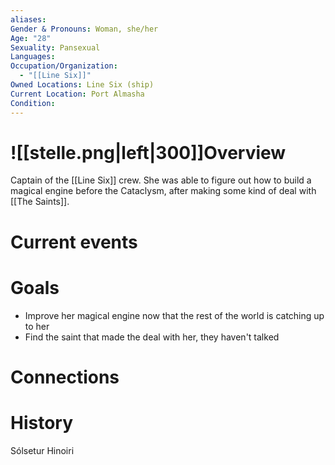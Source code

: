 ```yaml
---
aliases: 
Gender & Pronouns: Woman, she/her
Age: "28"
Sexuality: Pansexual
Languages: 
Occupation/Organization:
  - "[[Line Six]]"
Owned Locations: Line Six (ship)
Current Location: Port Almasha
Condition:
---
```

# ![[stelle.png|left|300]]Overview
Captain of the [[Line Six]] crew. She was able to figure out how to build a magical engine before the Cataclysm, after making some kind of deal with [[The Saints]].
# Current events
# Goals
- Improve her magical engine now that the rest of the world is catching up to her
- Find the saint that made the deal with her, they haven't talked 
# Connections
# History

Sólsetur
Hinoiri
